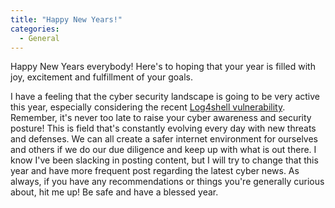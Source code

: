 ```yaml
---
title: "Happy New Years!"
categories:
  - General
---
```


Happy New Years everybody! Here's to hoping that your year is filled with joy, excitement and fulfillment of your goals.

I have a feeling that the cyber security landscape is going to be very active this year, especially considering the recent [Log4shell vulnerability](https://www.freshprinceofhacking.com/general/Log4Shell-Vulnerability/). Remember, it's never too late to raise your cyber awareness and security posture! This is field that's constantly evolving every day with new threats and defenses. We can all create a safer internet environment for ourselves and others if we do our due diligence and keep up with what is out there. I know I've been slacking in posting content, but I will try to change that this year and have more frequent post regarding the latest cyber news. As always, if you have any recommendations or things you're generally curious about, hit me up! Be safe and have a blessed year. 